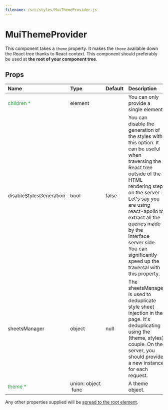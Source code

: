 ```yaml
---
filename: /src/styles/MuiThemeProvider.js
---
```


<!--- This documentation is automatically generated, do not try to edit it. -->

# MuiThemeProvider

This component takes a `theme` property.
It makes the `theme` available down the React tree thanks to React context.
This component should preferably be used at **the root of your component tree**.

## Props

| Name | Type | Default | Description |
|:-----|:-----|:--------|:------------|
| <span style="color: #31a148">children *</span> | element |  | You can only provide a single element. |
| disableStylesGeneration | bool | false | You can disable the generation of the styles with this option. It can be useful when traversing the React tree outside of the HTML rendering step on the server. Let's say you are using react-apollo to extract all the queries made by the interface server side. You can significantly speed up the traversal with this property. |
| sheetsManager | object | null | The sheetsManager is used to deduplicate style sheet injection in the page. It's deduplicating using the (theme, styles) couple. On the server, you should provide a new instance for each request. |
| <span style="color: #31a148">theme *</span> | union:&nbsp;object<br>&nbsp;func<br> |  | A theme object. |

Any other properties supplied will be [spread to the root element](/customization/api#spread).

